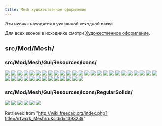 ```yaml
---
title: Mesh художественное оформление
---
```

Эти иконки находятся в указанной исходной папке.

Для всех иконок в исходнике смотри [Художественное оформление](/Artwork/ru "Artwork/ru").

## src/Mod/Mesh/

### src/Mod/Mesh/Gui/Resources/Icons/

![](/images/Mesh_AddFacet.svg)
![](/images/Mesh_BoundingBox.svg)
![](/images/Mesh_BuildRegularSolid.svg)
![](/images/Mesh_CrossSections.svg)
![](/images/Mesh_CursorFillInteractive.svg)
![](/images/Mesh_CurvatureInfo.svg)
![](/images/Mesh_Decimating.svg)
![](/images/Mesh_Difference.svg)
![](/images/Mesh_EvaluateFacet.svg)
![](/images/Mesh_EvaluateSolid.svg)
![](/images/Mesh_Evaluation.svg)
![](/images/Mesh_Export.svg)
![](/images/Mesh_FillInteractiveHole.svg)
![](/images/Mesh_FillupHoles.svg)
![](/images/Mesh_FlipNormals.svg)
![](/images/Mesh_FromPartShape.svg)
![](/images/Mesh_HarmonizeNormals.svg)
![](/images/Mesh_Import.svg)
![](/images/Mesh_Intersection.svg)
![](/images/Mesh_Merge.svg)
![](/images/Mesh_Pipette.svg)
![](/images/Mesh_PolyCut.svg)
![](/images/Mesh_PolyTrim.svg)
![](/images/Mesh_RemeshGmsh.svg)
![](/images/Mesh_RemoveCompByHand.svg)
![](/images/Mesh_RemoveComponents.svg)
![](/images/Mesh_Scale.svg)
![](/images/Mesh_SectionByPlane.svg)
![](/images/Mesh_Segmentation.svg)
![](/images/Mesh_SegmentationBestFit.svg)
![](/images/Mesh_Smoothing.svg)
![](/images/Mesh_SplitComponents.svg)
![](/images/Mesh_Tree.svg)
![](/images/Mesh_Tree_Curvature_Plot.svg)
![](/images/Mesh_TrimByPlane.svg)
![](/images/Mesh_Union.svg)
![](/images/Mesh_VertexCurvature.svg)
![](/images/Workbench_Mesh.svg)

### src/Mod/Mesh/Gui/Resources/Icons/RegularSolids/

![](/images/Mesh_Cone.svg)
![](/images/Mesh_Cube.svg)
![](/images/Mesh_Cylinder.svg)
![](/images/Mesh_Ellipsoid.svg)
![](/images/Mesh_Sphere.svg)
![](/images/Mesh_Torus.svg)

Retrieved from "<http://wiki.freecad.org/index.php?title=Artwork_Mesh/ru&oldid=1393236>"